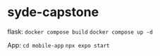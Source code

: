 # syde-capstone

flask:
```docker compose build```
```docker compose up -d```

App:
``` cd mobile-app ```
```npx expo start```